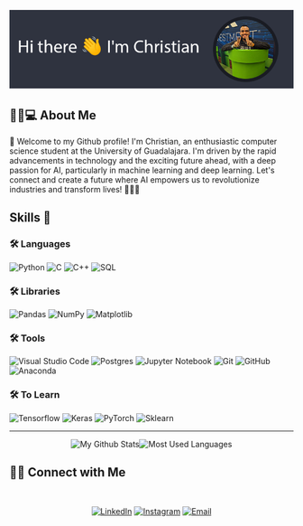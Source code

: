 ![ME](https://github.com/christian-munoz-rdz/christian-munoz-rdz/blob/main/res/yo.jpg)

<h2> 👨🏻💻 About Me </h2>

👋 Welcome to my Github profile! I'm Christian, an enthusiastic computer science student at the University of Guadalajara. I'm driven by the rapid advancements in technology and the exciting future ahead, with a deep passion for AI, particularly in machine learning and deep learning. Let's connect and create a future where AI empowers us to revolutionize industries and transform lives! 🚀🔥🤖

<h2>Skills 💪 </h2>

<h3>🛠 Languages</h3>

![Python](https://img.shields.io/badge/python-3670A0?style=for-the-badge&logo=python&logoColor=ffdd54)
![C](https://img.shields.io/badge/c-%2300599C.svg?style=for-the-badge&logo=c&logoColor=white)
![C++](https://img.shields.io/badge/c++-%2300599C.svg?style=for-the-badge&logo=c%2B%2B&logoColor=white)
![SQL](https://img.shields.io/badge/sql-%2300599C.svg?style=for-the-badge&logo=sql&logoColor=white)

<h3>🛠 Libraries</h3>

![Pandas](https://img.shields.io/badge/pandas-%23150458.svg?style=for-the-badge&logo=pandas&logoColor=white)
![NumPy](https://img.shields.io/badge/numpy-%23013243.svg?style=for-the-badge&logo=numpy&logoColor=white)
![Matplotlib](https://img.shields.io/badge/Matplotlib-%23ffffff.svg?style=for-the-badge&logo=Matplotlib&logoColor=black)

<h3>🛠 Tools</h3>

![Visual Studio Code](https://img.shields.io/badge/Visual%20Studio%20Code-0078d7.svg?style=for-the-badge&logo=visual-studio-code&logoColor=white)
![Postgres](https://img.shields.io/badge/postgres-%23316192.svg?style=for-the-badge&logo=postgresql&logoColor=white)
![Jupyter Notebook](https://img.shields.io/badge/jupyter-%23FA0F00.svg?style=for-the-badge&logo=jupyter&logoColor=white)
![Git](https://img.shields.io/badge/git-%23F05033.svg?style=for-the-badge&logo=git&logoColor=white)
![GitHub](https://img.shields.io/badge/github-%23121011.svg?style=for-the-badge&logo=github&logoColor=white)
![Anaconda](https://img.shields.io/badge/Anaconda-%2344A833.svg?style=for-the-badge&logo=anaconda&logoColor=white)

<h3>🛠 To Learn</h3>

![Tensorflow](https://img.shields.io/badge/Tensorflow-%23FF6F00.svg?style=for-the-badge&logo=Tensorflow&logoColor=white)
![Keras](https://img.shields.io/badge/Keras-%23D00000.svg?style=for-the-badge&logo=Keras&logoColor=white)
![PyTorch](https://img.shields.io/badge/PyTorch-%23EE4C2C.svg?style=for-the-badge&logo=PyTorch&logoColor=white)
![Sklearn](https://img.shields.io/badge/Sklearn-%23F7931E.svg?style=for-the-badge&logo=scikit-learn&logoColor=white)

<hr>

<p align="center"><img alt="My Github Stats" height=130 src="https://github-readme-stats.vercel.app/api?username=christian-munoz-rdz&show_icons=true&theme=nord"><img alt="Most Used Languages" height=130 src="https://github-readme-stats.vercel.app/api/top-langs/?username=christian-munoz-rdz&layout=compact&theme=nord"></p>

<h2> 🤝🏻 Connect with Me </h2>
<br>
<p align="center">
<a href="https://www.linkedin.com/in/christian-munoz-rdz/"><img alt="LinkedIn" src="https://img.shields.io/badge/LinkedIn-Christian%20Muñoz-blue?style=flat-square&logo=linkedin"></a>
<a href="https://www.instagram.com/stockfish098/"><img alt="Instagram" src="https://img.shields.io/badge/Instagram-stockfish098-black?style=flat-square&logo=instagram"></a>
<a href="mailto:christian.munoz.contacto@gmail.com"><img alt="Email" src="https://img.shields.io/badge/Email-christian.munoz.contacto@gmail.com-blue?style=flat-square&logo=gmail"></a>
</p>
